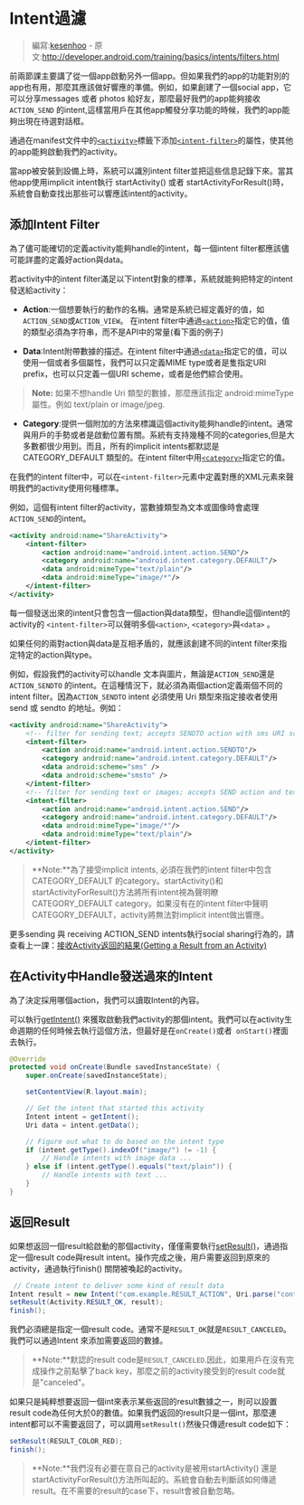# Intent過濾

> 編寫:[kesenhoo](https://github.com/kesenhoo) - 原文:<http://developer.android.com/training/basics/intents/filters.html>

前兩節課主要講了從一個app啟動另外一個app。但如果我們的app的功能對別的app也有用，那麼其應該做好響應的準備。例如，如果創建了一個social app，它可以分享messages 或者 photos 給好友，那麼最好我們的app能夠接收`ACTION_SEND` 的intent,這樣當用戶在其他app觸發分享功能的時候，我們的app能夠出現在待選對話框。

通過在manifest文件中的[`<activity>`](http://developer.android.com/guide/topics/manifest/activity-element.html)標籤下添加[`<intent-filter>`](http://developer.android.com/guide/topics/manifest/intent-filter-element.html)的屬性，使其他的app能夠啟動我們的activity。

當app被安裝到設備上時，系統可以識別intent filter並把這些信息記錄下來。當其他app使用implicit intent執行 startActivity() 或者 startActivityForResult()時，系統會自動查找出那些可以響應該intent的activity。

<!-- more -->

## 添加Intent Filter

為了儘可能確切的定義activity能夠handle的intent，每一個intent filter都應該儘可能詳盡的定義好action與data。

若activity中的intent filter滿足以下intent對象的標準，系統就能夠把特定的intent發送給activity：

* **Action**:一個想要執行的動作的名稱。通常是系統已經定義好的值，如`ACTION_SEND`或`ACTION_VIEW`。
在intent filter中通過[`<action>`](http://developer.android.com/guide/topics/manifest/action-element.html)指定它的值，值的類型必須為字符串，而不是API中的常量(看下面的例子)

* **Data**:Intent附帶數據的描述。在intent filter中通過[`<data>`](http://developer.android.com/guide/topics/manifest/data-element.html)指定它的值，可以使用一個或者多個屬性，我們可以只定義MIME type或者是隻指定URI prefix，也可以只定義一個URI scheme，或者是他們綜合使用。

> **Note:** 如果不想handle Uri 類型的數據，那麼應該指定 android:mimeType 屬性。例如 text/plain or image/jpeg.

* **Category**:提供一個附加的方法來標識這個activity能夠handle的intent。通常與用戶的手勢或者是啟動位置有關。系統有支持幾種不同的categories,但是大多數都很少用到。而且，所有的implicit intents都默認是 CATEGORY_DEFAULT 類型的。在intent filter中用[`<category>`](http://developer.android.com/guide/topics/manifest/category-element.html)指定它的值。

在我們的intent filter中，可以在`<intent-filter>`元素中定義對應的XML元素來聲明我們的activity使用何種標準。

例如，這個有intent filter的activity，當數據類型為文本或圖像時會處理`ACTION_SEND`的intent。

```xml
<activity android:name="ShareActivity">
    <intent-filter>
        <action android:name="android.intent.action.SEND"/>
        <category android:name="android.intent.category.DEFAULT"/>
        <data android:mimeType="text/plain"/>
        <data android:mimeType="image/*"/>
    </intent-filter>
</activity>
```

每一個發送出來的intent只會包含一個action與data類型，但handle這個intent的activity的 `<intent-filter>`可以聲明多個`<action>`, `<category>`與`<data>` 。

如果任何的兩對action與data是互相矛盾的，就應該創建不同的intent filter來指定特定的action與type。

例如，假設我們的activity可以handle 文本與圖片，無論是`ACTION_SEND`還是`ACTION_SENDTO` 的intent。在這種情況下，就必須為兩個action定義兩個不同的intent filter。因為`ACTION_SENDTO` intent 必須使用 Uri 類型來指定接收者使用 send 或 sendto 的地址。例如：

```xml
<activity android:name="ShareActivity">
    <!-- filter for sending text; accepts SENDTO action with sms URI schemes -->
    <intent-filter>
        <action android:name="android.intent.action.SENDTO"/>
        <category android:name="android.intent.category.DEFAULT"/>
        <data android:scheme="sms" />
        <data android:scheme="smsto" />
    </intent-filter>
    <!-- filter for sending text or images; accepts SEND action and text or image data -->
    <intent-filter>
        <action android:name="android.intent.action.SEND"/>
        <category android:name="android.intent.category.DEFAULT"/>
        <data android:mimeType="image/*"/>
        <data android:mimeType="text/plain"/>
    </intent-filter>
</activity>
```

> **Note:**為了接受implicit intents, 必須在我們的intent filter中包含 CATEGORY_DEFAULT 的category。startActivity()和startActivityForResult()方法將所有intent視為聲明瞭CATEGORY_DEFAULT category。如果沒有在的intent filter中聲明CATEGORY_DEFAULT，activity將無法對implicit intent做出響應。

更多sending 與 receiving ACTION_SEND intents執行social sharing行為的，請查看上一課：[接收Activity返回的結果(Getting a Result from an Activity)](result.html)

## 在Activity中Handle發送過來的Intent

為了決定採用哪個action，我們可以讀取Intent的內容。

可以執行<a href="http://developer.android.com/reference/android/app/Activity.html#getIntent()">getIntent()</a> 來獲取啟動我們activity的那個intent。我們可以在activity生命週期的任何時候去執行這個方法，但最好是在`onCreate()`或者` onStart()`裡面去執行。

```java
@Override
protected void onCreate(Bundle savedInstanceState) {
    super.onCreate(savedInstanceState);

    setContentView(R.layout.main);

    // Get the intent that started this activity
    Intent intent = getIntent();
    Uri data = intent.getData();

    // Figure out what to do based on the intent type
    if (intent.getType().indexOf("image/") != -1) {
        // Handle intents with image data ...
    } else if (intent.getType().equals("text/plain")) {
        // Handle intents with text ...
    }
}
```

## 返回Result

如果想返回一個result給啟動的那個activity，僅僅需要執行<a href="http://developer.android.com/reference/android/app/Activity.html#setResult(int, android.content.Intent)">setResult()</a>，通過指定一個result code與result intent。操作完成之後，用戶需要返回到原來的activity，通過執行finish() 關閉被喚起的activity。

```java
 // Create intent to deliver some kind of result data
Intent result = new Intent("com.example.RESULT_ACTION", Uri.parse("content://result_uri");
setResult(Activity.RESULT_OK, result);
finish();
```

我們必須總是指定一個result code。通常不是`RESULT_OK`就是`RESULT_CANCELED`。我們可以通過Intent 來添加需要返回的數據。

> **Note:**默認的result code是`RESULT_CANCELED`.因此，如果用戶在沒有完成操作之前點擊了back key，那麼之前的activity接受到的result code就是"canceled"。

如果只是純粹想要返回一個int來表示某些返回的result數據之一，則可以設置result code為任何大於0的數值。如果我們返回的result只是一個int，那麼連intent都可以不需要返回了，可以調用`setResult()`然後只傳遞result code如下：

```java
setResult(RESULT_COLOR_RED);
finish();
```

> **Note:**我們沒有必要在意自己的activity是被用startActivity() 還是 startActivityForResult()方法所叫起的。系統會自動去判斷該如何傳遞result。在不需要的result的case下，result會被自動忽略。
